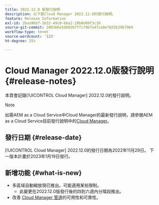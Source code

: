 ```yaml
---
title: 2022.12.0 版發行說明
description: 以下是Cloud Manager 2022.12.0的發行說明。
feature: Release Information
exl-id: 2baa96b7-1b32-49c0-b6a2-19b0e09f3c10
source-git-commit: 200366e5db92b7ffc79b7a47ce8e7825b29b7969
workflow-type: tm+mt
source-wordcount: '123'
ht-degree: 25%

---
```


# Cloud Manager 2022.12.0版發行說明 {#release-notes}

本頁會記錄[!UICONTROL Cloud Manager] 2022.12.0的發行說明。

>[!NOTE]
>
>如需AEM as a Cloud Service中Cloud Manager的最新發行說明，請參閱AEM as a Cloud Service目前發行說明中的[Cloud Manager](https://experienceleague.adobe.com/docs/experience-manager-cloud-service/content/implementing/using-cloud-manager/release-notes-cloud-manager/release-notes-cm-current.html)。

## 發行日期 {#release-date}

[!UICONTROL Cloud Manager] 2022.12.0的發行日期為2022年11月29日。 下一版本計畫於2023年1月19日發行。

## 新增功能 {#what-is-new}

* 多區域自動縮放現已推出。可能適用某些限制。
   * 此變更在2022.12.0版發行後的四到六週內分階段推出。
* 改善 [Cloud Manager 管道](/help/overview/ci-cd-pipelines.md)的可用性和可靠性。
